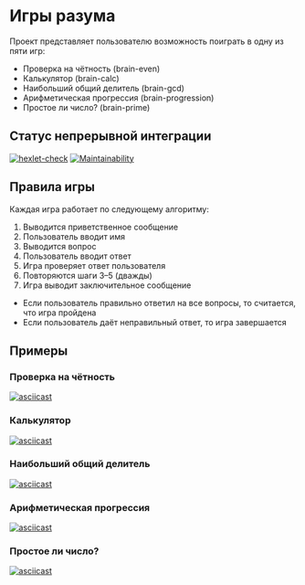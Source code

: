 # Игры разума

Проект представляет пользователю возможность поиграть в одну из пяти игр:
- Проверка на чётность (brain-even)
- Калькулятор (brain-calc)
- Наибольший общий делитель (brain-gcd)
- Арифметическая прогрессия (brain-progression)
- Простое ли число? (brain-prime)

## Статус непрерывной интеграции

[![hexlet-check](https://github.com/RKV102/python-project-49/actions/workflows/hexlet-check.yml/badge.svg)](https://github.com/RKV102/python-project-49/actions/workflows/hexlet-check.yml)
[![Maintainability](https://api.codeclimate.com/v1/badges/1ec127b1755b622208ef/maintainability)](https://codeclimate.com/github/RKV102/python-project-49/maintainability)

## Правила игры

Каждая игра работает по следующему алгоритму:
1. Выводится приветственное сообщение
2. Пользователь вводит имя
3. Выводится вопрос
4. Пользователь вводит ответ
5. Игра проверяет ответ пользователя
6. Повторяются шаги 3–5 (дважды)
7. Игра выводит заключительное сообщение

* Если пользователь правильно ответил на все вопросы, то считается, что игра пройдена
* Если пользователь даёт неправильный ответ, то игра завершается

## Примеры
### Проверка на чётность

[![asciicast](https://asciinema.org/a/3ikkLgSQrtGoWwmPTtAq08jh3.svg)](https://asciinema.org/a/3ikkLgSQrtGoWwmPTtAq08jh3)

### Калькулятор

[![asciicast](https://asciinema.org/a/CTt3TqjOKLiITGZ57hPjW1iIE.svg)](https://asciinema.org/a/CTt3TqjOKLiITGZ57hPjW1iIE)

### Наибольший общий делитель

[![asciicast](https://asciinema.org/a/ECWz7Me6uICbwpN9UHsHcTLTv.svg)](https://asciinema.org/a/ECWz7Me6uICbwpN9UHsHcTLTv)

### Арифметическая прогрессия

[![asciicast](https://asciinema.org/a/Vl2nUGke6hfKRyRxCGPuOvfQo.svg)](https://asciinema.org/a/Vl2nUGke6hfKRyRxCGPuOvfQo)

### Простое ли число?

[![asciicast](https://asciinema.org/a/6lLVuiXn9fNGkuQxQmpL2YsWZ.svg)](https://asciinema.org/a/6lLVuiXn9fNGkuQxQmpL2YsWZ)
